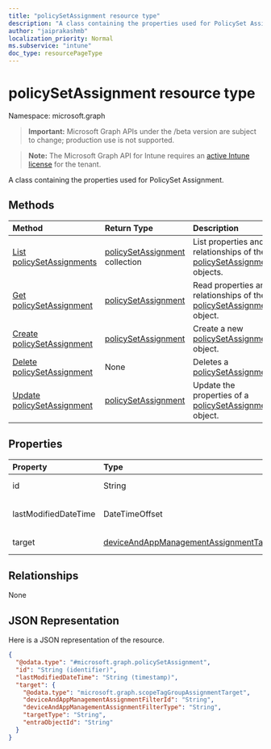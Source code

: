 ```yaml
---
title: "policySetAssignment resource type"
description: "A class containing the properties used for PolicySet Assignment."
author: "jaiprakashmb"
localization_priority: Normal
ms.subservice: "intune"
doc_type: resourcePageType
---
```


# policySetAssignment resource type

Namespace: microsoft.graph
> **Important:** Microsoft Graph APIs under the /beta version are subject to change; production use is not supported.

> **Note:** The Microsoft Graph API for Intune requires an [active Intune license](https://go.microsoft.com/fwlink/?linkid=839381) for the tenant.


A class containing the properties used for PolicySet Assignment.

## Methods
|Method|Return Type|Description|
|:---|:---|:---|
|[List policySetAssignments](../api/intune-policyset-policysetassignment-list.md)|[policySetAssignment](../resources/intune-policyset-policysetassignment.md) collection|List properties and relationships of the [policySetAssignment](../resources/intune-policyset-policysetassignment.md) objects.|
|[Get policySetAssignment](../api/intune-policyset-policysetassignment-get.md)|[policySetAssignment](../resources/intune-policyset-policysetassignment.md)|Read properties and relationships of the [policySetAssignment](../resources/intune-policyset-policysetassignment.md) object.|
|[Create policySetAssignment](../api/intune-policyset-policysetassignment-create.md)|[policySetAssignment](../resources/intune-policyset-policysetassignment.md)|Create a new [policySetAssignment](../resources/intune-policyset-policysetassignment.md) object.|
|[Delete policySetAssignment](../api/intune-policyset-policysetassignment-delete.md)|None|Deletes a [policySetAssignment](../resources/intune-policyset-policysetassignment.md).|
|[Update policySetAssignment](../api/intune-policyset-policysetassignment-update.md)|[policySetAssignment](../resources/intune-policyset-policysetassignment.md)|Update the properties of a [policySetAssignment](../resources/intune-policyset-policysetassignment.md) object.|

## Properties
|Property|Type|Description|
|:---|:---|:---|
|id|String|Key of the PolicySetAssignment.|
|lastModifiedDateTime|DateTimeOffset|Last modified time of the PolicySetAssignment.|
|target|[deviceAndAppManagementAssignmentTarget](../resources/intune-shared-deviceandappmanagementassignmenttarget.md)|The target group of PolicySetAssignment|

## Relationships
None

## JSON Representation
Here is a JSON representation of the resource.
<!-- {
  "blockType": "resource",
  "keyProperty": "id",
  "@odata.type": "microsoft.graph.policySetAssignment"
}
-->
``` json
{
  "@odata.type": "#microsoft.graph.policySetAssignment",
  "id": "String (identifier)",
  "lastModifiedDateTime": "String (timestamp)",
  "target": {
    "@odata.type": "microsoft.graph.scopeTagGroupAssignmentTarget",
    "deviceAndAppManagementAssignmentFilterId": "String",
    "deviceAndAppManagementAssignmentFilterType": "String",
    "targetType": "String",
    "entraObjectId": "String"
  }
}
```
